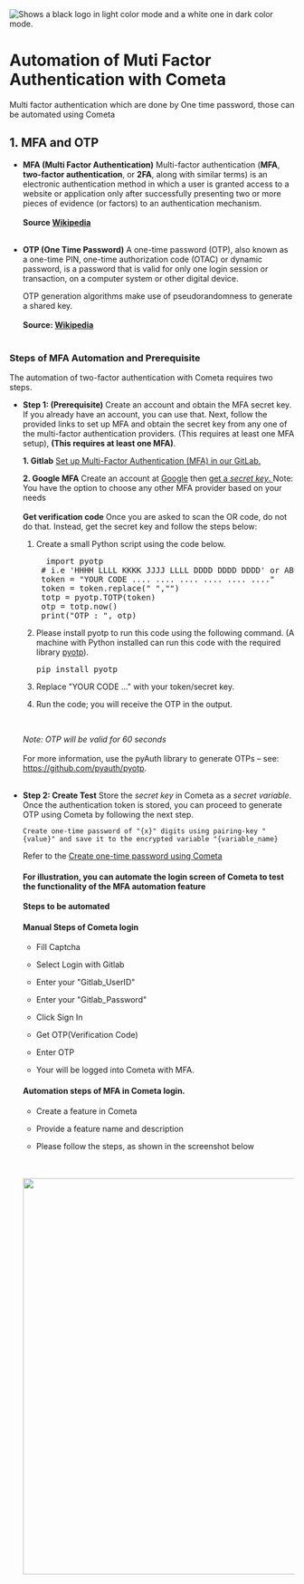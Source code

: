 <picture>
  <source media="(prefers-color-scheme: dark)" srcset="https://raw.githubusercontent.com/cometa-rocks/cometa_documentation/main/img/logos/COMETAROCKS_LogoEslog_Y_W.png">
  <source media="(prefers-color-scheme: light)" srcset="https://raw.githubusercontent.com/cometa-rocks/cometa_documentation/main/img/logos/COMETAROCKS_LogoEslog_Y_B.png">
  <img alt="Shows a black logo in light color mode and a white one in dark color mode." src="https://user-images.githubusercontent.com/25423296/163456779-a8556205-d0a5-45e2-ac17-42d089e3c3f8.png">
</picture>

# Automation of Muti Factor Authentication with Cometa
Multi factor authentication which are done by One time password, those can be automated using Cometa 

## 1. MFA and OTP

* **MFA (Multi Factor Authentication)**
    Multi-factor authentication (**MFA**, **two-factor authentication**, or **2FA**, along with similar terms) is an electronic authentication method in which a user is granted access to a website or application only after successfully presenting two or more pieces of evidence (or factors) to an authentication mechanism. 
    <br>
    <br>
    **Source [Wikipedia](https://en.wikipedia.org/wiki/Multi-factor_authentication)** 
    <br>
    <br>
* **OTP (One Time Password)**
    A one-time password (OTP), also known as a one-time PIN, one-time authorization code (OTAC) or dynamic password, is a password that is valid for only one login session or transaction, on a computer system or other digital device.
    <br>
    
    OTP generation algorithms make use of pseudorandomness to generate a shared key.
    <br> 
    <br> 
    <b>Source: [Wikipedia](https://en.wikipedia.org/wiki/One-time_password) </b>
    <br>
    <br>

### Steps of MFA Automation and Prerequisite  

The automation of two-factor authentication with Cometa requires two steps.


* **Step 1: (Prerequisite)** Create an account and obtain the MFA secret key. If you already have an account, you can use that. Next, follow the provided links to set up MFA and obtain the secret key from any one of the multi-factor authentication providers. (This requires at least one MFA setup), **(This requires at least one MFA)**.
            
    **1. Gitlab** <a href="./MFA_Authentication_preparation.md"> Set up Multi-Factor Authentication (MFA) in our GitLab.</a>
        
    **2. Google MFA** Create an account at <a href="https://support.google.com/accounts/answer/27441?hl=en">Google</a> then <a href="https://support.kraken.com/hc/en-us/articles/360001486466-How-to-find-the-setup-key-or-backup-code-for-authenticator-app-2FA"> get a <i>secret key</i>. </a>
      Note: You have the option to choose any other MFA provider based on your needs
    <br>
    <br>
    **Get verification code** Once you are asked to scan the OR code, do not do that. Instead,  get the secret key and follow the steps below:
                
    1. Create a small Python script using the code below.
        <pre>  import pyotp
        # i.e 'HHHH LLLL KKKK JJJJ LLLL DDDD DDDD DDDD' or ABCDEFGHIJKLMNOPQRSTUVWTUVWTUVW
        token = "YOUR CODE .... .... .... .... .... ...." 
        token = token.replace(" ","")
        totp = pyotp.TOTP(token)
        otp = totp.now()
        print("OTP : ", otp)</pre>  

    2. Please install pyotp to run this code using the following command. (A machine with Python installed can run this code with the required library [pyotp](https://github.com/pyauth/pyotp)).
        
        <pre>pip install pyotp</pre>

    3. Replace "YOUR CODE ..." with your token/secret key.
    4. Run the code; you will receive the OTP in the output.       
    <br>

    <i> Note: OTP will be valid for 60 seconds</i>
    <br>
    <br>
        For more information, use the pyAuth library to generate OTPs – see: https://github.com/pyauth/pyotp.
    <br>
    <br>

* **Step 2: Create Test**  Store the <i>secret key</i> in Cometa as a <i>secret variable</i>. Once the authentication token is stored, you can proceed to generate OTP using Cometa by following the next step. 

      Create one-time password of "{x}" digits using pairing-key "{value}" and save it to the encrypted variable "{variable_name}
        
    Refer to the <a target="_blank" href="https://github.com/Cometa-rocks/Cometa_documentation/blob/main/docs/user/cometa_actions.md#:~:text=online%20excel%20viewer.-,Create%20one%2Dtime%20password%20of%20%22%7Bx%7D%22%20digits%20using,-pairing%2Dkey%20%22%7Bvalue">Create one-time password using Cometa </a>


    #### For illustration, you can automate the login screen of Cometa to test the functionality of the MFA automation feature

    **Steps to be automated**

    #### Manual Steps of Cometa login 
    * Fill Captcha

    * Select Login with Gitlab

    * Enter your "Gitlab_UserID"

    * Enter your "Gitlab_Password"

    * Click Sign In

    * Get OTP(Verification Code)

    * Enter OTP
    
    * Your will be logged into Cometa with MFA.


    #### Automation steps of MFA in Cometa login.

    * Create a feature in Cometa <br>

    * Provide a feature name and description<br>

    * Please follow the steps, as shown in the screenshot below
    <br>
    <br>
    <img src="https://raw.githubusercontent.com/cometa-rocks/cometa_documentation/main/img/mfa_screens/MFA_login_test.png" width="700px"/> 
